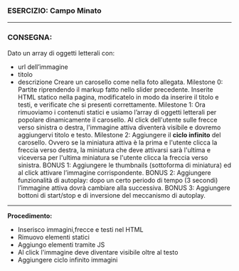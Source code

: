 ### ESERCIZIO: Campo Minato

---

### **CONSEGNA:**

Dato un array di oggetti letterali con:
 - url dell’immagine
 - titolo
 - descrizione
Creare un carosello come nella foto allegata.
Milestone 0:
Partite riprendendo il markup fatto nello slider precedente. Inserite HTML statico nella pagina, modificatelo in modo da inserire il titolo e testi, e verificate che si presenti correttamente.
Milestone 1:
Ora rimuoviamo i contenuti statici e usiamo l’array di oggetti letterali per popolare dinamicamente il carosello.
Al click dell'utente sulle frecce verso sinistra o destra, l'immagine attiva diventerà visibile e dovremo aggiungervi titolo e testo.
Milestone 2:
Aggiungere il **ciclo infinito** del carosello. Ovvero se la miniatura attiva è la prima e l'utente clicca la freccia verso destra, la miniatura che deve attivarsi sarà l'ultima e viceversa per l'ultima miniatura se l'utente clicca la freccia verso sinistra.
BONUS 1:
Aggiungere le thumbnails (sottoforma di miniatura) ed al click attivare l’immagine corrispondente.
BONUS 2:
Aggiungere funzionalità di autoplay: dopo un certo periodo di tempo (3 secondi) l’immagine attiva dovrà cambiare alla successiva.
BONUS 3:
Aggiungere bottoni di start/stop e di inversione del meccanismo di autoplay.

----

**Procedimento:**
- Inserisco immagini,frecce e testi nel HTML 
- Rimuovo elementi statici 
- Aggiungo elementi tramite JS
- Al click l'immagine deve diventare visibile oltre al testo
- Aggiungere ciclo infinito immagini

